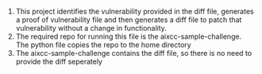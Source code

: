 1. This project identifies the vulnerability provided in the diff file, generates a proof of vulnerability file and then generates a diff file to patch that vulnerability without a change in functionality.
2. The required repo for running this file is the aixcc-sample-challenge. The python file copies the repo to the home directory
3. The aixcc-sample-challenge contains the diff file, so there is no need to provide the diff seperately
